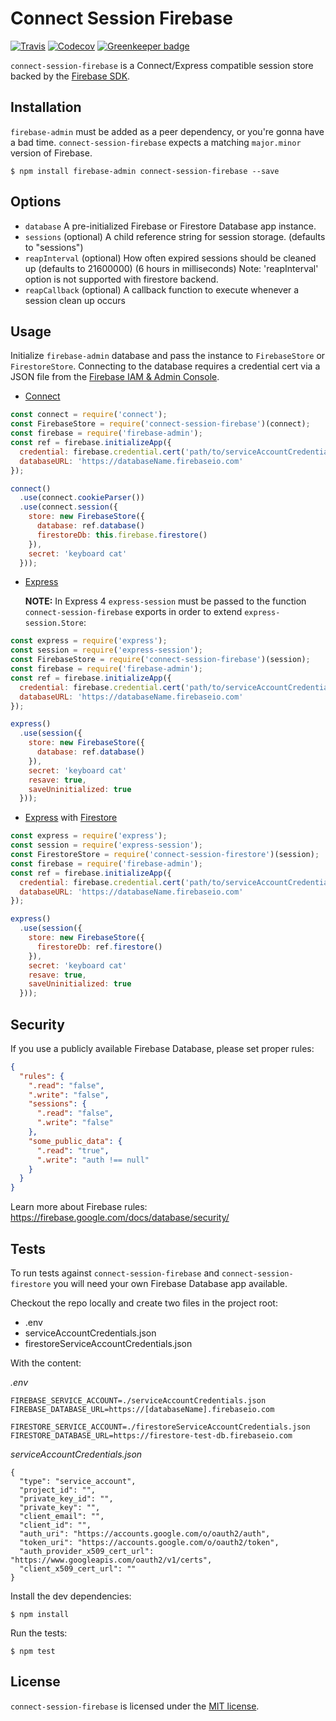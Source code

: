# Connect Session Firebase

[![Travis](https://img.shields.io/travis/benweier/connect-session-firebase.svg?maxAge=2592000&style=flat-square)](https://travis-ci.org/benweier/connect-session-firebase)
[![Codecov](https://img.shields.io/codecov/c/github/benweier/connect-session-firebase.svg?maxAge=2592000&style=flat-square)](https://codecov.io/gh/benweier/connect-session-firebase)
[![Greenkeeper badge](https://img.shields.io/badge/greenkeeper-enabled-brightgreen.svg?style=flat-square)](https://greenkeeper.io/)

`connect-session-firebase` is a Connect/Express compatible session store backed by the [Firebase SDK](https://firebase.google.com/docs/admin/setup).

## Installation

`firebase-admin` must be added as a peer dependency, or you're gonna have a bad time. `connect-session-firebase` expects a matching `major.minor` version of Firebase.

    $ npm install firebase-admin connect-session-firebase --save

## Options

  - `database` A pre-initialized Firebase or Firestore Database app instance.
  - `sessions` (optional) A child reference string for session storage. (defaults to "sessions")
  - `reapInterval` (optional) How often expired sessions should be cleaned up (defaults to 21600000) (6 hours in milliseconds)
     Note: 'reapInterval' option is not supported with firestore backend.
  - `reapCallback` (optional) A callback function to execute whenever a session clean up occurs

## Usage

Initialize `firebase-admin` database and pass the instance to `FirebaseStore` or `FirestoreStore`. Connecting to the database requires a credential cert via a JSON file from the [Firebase IAM & Admin Console](https://console.firebase.google.com/iam-admin/projects).

* [Connect](http://senchalabs.github.io/connect)

```js
const connect = require('connect');
const FirebaseStore = require('connect-session-firebase')(connect);
const firebase = require('firebase-admin');
const ref = firebase.initializeApp({
  credential: firebase.credential.cert('path/to/serviceAccountCredentials.json'),
  databaseURL: 'https://databaseName.firebaseio.com'
});

connect()
  .use(connect.cookieParser())
  .use(connect.session({
    store: new FirebaseStore({
      database: ref.database()
      firestoreDb: this.firebase.firestore()
    }),
    secret: 'keyboard cat'
  }));
```

* [Express](http://expressjs.com)

  **NOTE:** In Express 4 `express-session` must be passed to the function `connect-session-firebase` exports in order to extend `express-session.Store`:

```js
const express = require('express');
const session = require('express-session');
const FirebaseStore = require('connect-session-firebase')(session);
const firebase = require('firebase-admin');
const ref = firebase.initializeApp({
  credential: firebase.credential.cert('path/to/serviceAccountCredentials.json'),
  databaseURL: 'https://databaseName.firebaseio.com'
});

express()
  .use(session({
    store: new FirebaseStore({
      database: ref.database()
    }),
    secret: 'keyboard cat'
    resave: true,
    saveUninitialized: true
  }));
```

* [Express](http://expressjs.com) with [Firestore](https://firebase.google.com/docs/firestore)

```js
const express = require('express');
const session = require('express-session');
const FirestoreStore = require('connect-session-firestore')(session);
const firebase = require('firebase-admin');
const ref = firebase.initializeApp({
  credential: firebase.credential.cert('path/to/serviceAccountCredentials.json'),
  databaseURL: 'https://databaseName.firebaseio.com'
});

express()
  .use(session({
    store: new FirebaseStore({
      firestoreDb: ref.firestore()
    }),
    secret: 'keyboard cat'
    resave: true,
    saveUninitialized: true
  }));
```

## Security

If you use a publicly available Firebase Database, please set proper rules:

```json
{
  "rules": {
    ".read": "false",
    ".write": "false",
    "sessions": {
      ".read": "false",
      ".write": "false"
    },
    "some_public_data": {
      ".read": "true",
      ".write": "auth !== null"
    }
  }
}
```

Learn more about Firebase rules: https://firebase.google.com/docs/database/security/

## Tests

To run tests against `connect-session-firebase` and `connect-session-firestore` you will need your own Firebase Database app available.

Checkout the repo locally and create two files in the project root:
- .env
- serviceAccountCredentials.json
- firestoreServiceAccountCredentials.json

With the content:

*.env*
```
FIREBASE_SERVICE_ACCOUNT=./serviceAccountCredentials.json
FIREBASE_DATABASE_URL=https://[databaseName].firebaseio.com

FIRESTORE_SERVICE_ACCOUNT=./firestoreServiceAccountCredentials.json
FIRESTORE_DATABASE_URL=https://firestore-test-db.firebaseio.com
```

*serviceAccountCredentials.json*
```
{
  "type": "service_account",
  "project_id": "",
  "private_key_id": "",
  "private_key": "",
  "client_email": "",
  "client_id": "",
  "auth_uri": "https://accounts.google.com/o/oauth2/auth",
  "token_uri": "https://accounts.google.com/o/oauth2/token",
  "auth_provider_x509_cert_url": "https://www.googleapis.com/oauth2/v1/certs",
  "client_x509_cert_url": ""
}
```

Install the dev dependencies:

    $ npm install

Run the tests:

    $ npm test

## License

`connect-session-firebase` is licensed under the [MIT license](https://github.com/benweier/connect-session-firebase/blob/master/LICENSE).
